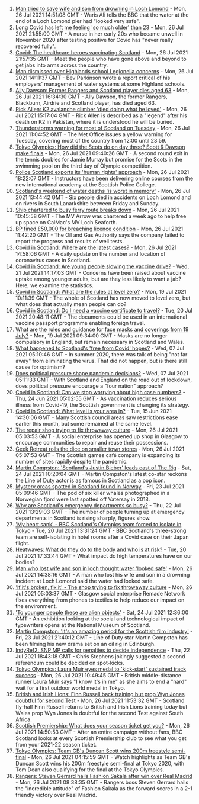 1. [Man tried to save wife and son from drowning in Loch Lomond](https://www.bbc.co.uk/news/uk-scotland-glasgow-west-57972950) - Mon, 26 Jul 2021 14:51:08 GMT - Waris Ali tells the BBC that the water at the end of a Loch Lomond pier had "looked very safe".
2. [Long Covid has left me feeling 'so much older' than 23](https://www.bbc.co.uk/news/uk-scotland-glasgow-west-57968732) - Mon, 26 Jul 2021 21:55:00 GMT - A nurse in her early 20s who became unwell in November 2020 after testing positive for Covid has "never really recovered fully".
3. [Covid: The healthcare heroes vaccinating Scotland](https://www.bbc.co.uk/news/uk-scotland-57602460) - Mon, 26 Jul 2021 21:57:35 GMT - Meet the people who have gone above and beyond to get jabs into arms across the country.
4. [Man dismissed over Highlands school Legionella concerns](https://www.bbc.co.uk/news/uk-scotland-highlands-islands-57970505) - Mon, 26 Jul 2021 14:11:37 GMT - Bev Parkinson wrote a report critical of his employers' management of water systems at some Highland schools.
5. [Ally Dawson: Former Rangers and Scotland player dies aged 63](https://www.bbc.co.uk/sport/football/57974323) - Mon, 26 Jul 2021 16:34:30 GMT - Ally Dawson, the former Rangers, Blackburn, Airdrie and Scotland player, has died aged 63.
6. [Rick Allen: K2 avalanche climber 'died doing what he loved'](https://www.bbc.co.uk/news/uk-scotland-north-east-orkney-shetland-57972064) - Mon, 26 Jul 2021 15:17:04 GMT - Rick Allen is described as a "legend" after his death on K2 in Pakistan, where it is understood he will be buried.
7. [Thunderstorms warning for most of Scotland on Tuesday](https://www.bbc.co.uk/news/uk-scotland-57970845) - Mon, 26 Jul 2021 11:04:52 GMT - The Met Office issues a yellow warning for Tuesday, covering most of the country from 12:00 until 23:59.
8. [Tokyo Olympics: How did the Scots do on day three? Scott & Dawson make finals](https://www.bbc.co.uk/sport/olympics/57968149) - Mon, 26 Jul 2021 09:40:26 GMT - A second round exit in the tennis doubles for Jamie Murray but promise for the Scots in the swimming pool on the third day of Olympic competition.
9. [Police Scotland exports its 'human rights' approach](https://www.bbc.co.uk/news/uk-scotland-57976196) - Mon, 26 Jul 2021 18:22:07 GMT - Instructors have been delivering online courses from the new international academy at the Scottish Police College.
10. [Scotland's weekend of water deaths 'is worst in memory'](https://www.bbc.co.uk/news/uk-scotland-57968392) - Mon, 26 Jul 2021 13:44:42 GMT - Six people died in accidents on Loch Lomond and on rivers in South Lanarkshire between Friday and Sunday.
11. [Ship chartered to busy ferry route breaks down](https://www.bbc.co.uk/news/uk-scotland-highlands-islands-57970504) - Mon, 26 Jul 2021 10:45:58 GMT - The MV Arrow was chartered a week ago to help free up space on CalMac's MV Loch Seaforth.
12. [BP fined £50,000 for breaching licence condition](https://www.bbc.co.uk/news/uk-scotland-north-east-orkney-shetland-57972062) - Mon, 26 Jul 2021 11:42:20 GMT - The Oil and Gas Authority says the company failed to report the progress and results of well tests.
13. [Covid in Scotland: Where are the latest cases?](https://www.bbc.co.uk/news/uk-scotland-53511877) - Mon, 26 Jul 2021 14:58:06 GMT - A daily update on the number and location of coronavirus cases in Scotland.
14. [Covid in Scotland: Are young people slowing the vaccine drive?](https://www.bbc.co.uk/news/uk-scotland-57915106) - Wed, 21 Jul 2021 14:17:03 GMT - Concerns have been raised about vaccine uptake among younger adults, but are they less likely to want a jab? Here, we examine the statistics.
15. [Covid in Scotland: What are the rules at level zero?](https://www.bbc.co.uk/news/uk-scotland-53166816) - Mon, 19 Jul 2021 10:11:39 GMT - The whole of Scotland has now moved to level zero, but what does that actually mean people can do?
16. [Covid in Scotland: Do I need a vaccine certificate to travel?](https://www.bbc.co.uk/news/uk-scotland-57519070) - Tue, 20 Jul 2021 20:48:11 GMT - The documents could be used in an international vaccine passport programme enabling foreign travel.
17. [What are the rules and guidance for face masks and coverings from 19 July?](https://www.bbc.co.uk/news/health-51205344) - Mon, 19 Jul 2021 09:34:00 GMT - Masks are no longer compulsory in England, but remain necessary in Scotland and Wales.
18. [What happened to Scotland's 'free from Covid' hopes?](https://www.bbc.co.uk/news/uk-scotland-57742212) - Wed, 07 Jul 2021 05:10:46 GMT - In summer 2020, there was talk of being "not far away" from eliminating the virus. That did not happen, but is there still cause for optimism?
19. [Does political pressure shape pandemic decisions?](https://www.bbc.co.uk/news/uk-scotland-scotland-politics-57737414) - Wed, 07 Jul 2021 05:11:33 GMT - With Scotland and England on the road out of lockdown, does political pressure encourage a "four nation" approach?
20. [Covid in Scotland: Can we stop worrying about high case numbers?](https://www.bbc.co.uk/news/uk-scotland-57581952) - Thu, 24 Jun 2021 05:02:55 GMT - As vaccination reduces serious illness from Covid-19, the Scottish government is changing its strategy.
21. [Covid in Scotland: What level is your area in?](https://www.bbc.co.uk/news/uk-scotland-57076243) - Tue, 15 Jun 2021 14:30:06 GMT - Many Scottish council areas saw restrictions ease earlier this month, but some remained at the same level.
22. [The repair shop trying to fix throwaway culture](https://www.bbc.co.uk/news/uk-scotland-scotland-business-57785498) - Mon, 26 Jul 2021 05:03:53 GMT - A social enterprise has opened up shop in Glasgow to encourage communities to repair and reuse their possessions.
23. [Geek Retreat rolls the dice on smaller town stores](https://www.bbc.co.uk/news/uk-scotland-south-scotland-57930005) - Mon, 26 Jul 2021 05:07:53 GMT - The Scottish games café company is expanding its number of sites rapidly despite the pandemic.
24. [Martin Compston: 'Scotland's Justin Bieber' leads cast of The Rig](https://www.bbc.co.uk/news/uk-scotland-57942719) - Sat, 24 Jul 2021 10:20:04 GMT - Martin Compston's latest co-star reckons the Line of Duty actor is as famous in Scotland as a pop icon.
25. [Mystery orcas spotted in Scotland found in Norway](https://www.bbc.co.uk/news/uk-scotland-57934989) - Fri, 23 Jul 2021 05:09:46 GMT - The pod of six killer whales photographed in a Norwegian fjord were last spotted off Vatersay in 2018.
26. [Why are Scotland's emergency departments so busy?](https://www.bbc.co.uk/news/uk-scotland-57903066) - Thu, 22 Jul 2021 13:29:03 GMT - The number of people turning up at emergency departments in Scotland is rising sharply, figures show.
27. ['My heart sank' - BBC Scotland's Olympics team forced to isolate in Tokyo](https://www.bbc.co.uk/news/uk-scotland-57903624) - Tue, 20 Jul 2021 13:31:24 GMT - BBC Scotland's three-strong team are self-isolating in hotel rooms after a Covid case on their Japan flight.
28. [Heatwaves: What do they do to the body and who is at risk?](https://www.bbc.co.uk/news/health-49112807) - Tue, 20 Jul 2021 17:33:44 GMT - What impact do high temperatures have on our bodies?
29. [Man who lost wife and son in loch thought water 'looked safe'](https://www.bbc.co.uk/news/uk-scotland-glasgow-west-57968728) - Mon, 26 Jul 2021 14:38:16 GMT - A man who lost his wife and son in a drowning incident at Loch Lomond said the water had looked safe.
30. ['If it's broken, fix it' - The shop trying to fix throwaway culture](https://www.bbc.co.uk/news/uk-scotland-57945907) - Mon, 26 Jul 2021 05:03:37 GMT - Glasgow social enterprise Remade Network fixes everything from phones to textiles to help reduce our impact on the environment.
31. ['To younger people these are alien objects'](https://www.bbc.co.uk/news/uk-scotland-57955578) - Sat, 24 Jul 2021 12:36:00 GMT - An exhibition looking at the social and technological impact of typewriters opens at the National Museum of Scotland.
32. [Martin Compston: 'It's an amazing period for the Scottish film industry'](https://www.bbc.co.uk/news/uk-scotland-57949777) - Fri, 23 Jul 2021 21:40:12 GMT - Line of Duty star Martin Compston has been filming his new drama set on an oil rig in Edinburgh.
33. [IndyRef2: SNP MP calls for penalties to decide independence](https://www.bbc.co.uk/news/uk-politics-57930801) - Thu, 22 Jul 2021 18:43:18 GMT - Chris Stephens jokingly suggested a second referendum could be decided on spot-kicks.
34. [Tokyo Olympics: Laura Muir eyes medal to 'kick-start' sustained track success](https://www.bbc.co.uk/sport/olympics/57932787) - Mon, 26 Jul 2021 10:49:45 GMT - British middle-distance runner Laura Muir says "I know it's in me" as she aims to end a "hard" wait for a first outdoor world medal in Tokyo.
35. [British and Irish Lions: Finn Russell back training but prop Wyn Jones doubtful for second Test](https://www.bbc.co.uk/sport/rugby-union/57970496) - Mon, 26 Jul 2021 11:53:32 GMT - Scotland fly-half Finn Russell returns to British and Irish Lions training today but Wales prop Wyn Jones is doubtful for the second Test against South Africa.
36. [Scottish Premiership: What does your season ticket get you?](https://www.bbc.co.uk/sport/football/57666360) - Mon, 26 Jul 2021 14:50:53 GMT - After an entire campaign without fans, BBC Scotland looks at every Scottish Premiership club to see what you get from your 2021-22 season ticket.
37. [Tokyo Olympics: Team GB's Duncan Scott wins 200m freestyle semi-final](https://www.bbc.co.uk/sport/av/olympics/57966044) - Mon, 26 Jul 2021 04:15:59 GMT - Watch highlights as Team GB's Duncan Scott wins his 200m freestyle semi-final at Tokyo 2020, with Tom Dean also qualifying for the final at the Tokyo Olympics.
38. [Rangers: Steven Gerrard hails Fashion Sakala after win over Real Madrid](https://www.bbc.co.uk/sport/football/57968157) - Mon, 26 Jul 2021 08:38:35 GMT - Rangers boss Steven Gerrard hails the "incredible attitude" of Fashion Sakala as the forward scores in a 2-1 friendly victory over Real Madrid.
